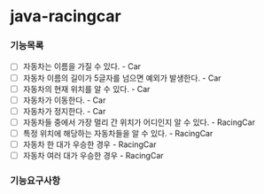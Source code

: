 # java-racingcar

### 기능목록
- [ ] 자동차는 이름을 가질 수 있다. - Car
- [ ] 자동차 이름의 길이가 5글자를 넘으면 예외가 발생한다. - Car
- [ ] 자동차의 현재 위치를 알 수 있다. - Car
- [ ] 자동차가 이동한다. - Car
- [ ] 자동차가 정지한다. - Car
- [ ] 자동차들 중에서 가장 멀리 간 위치가 어디인지 알 수 있다. - RacingCar
- [ ] 특정 위치에 해당하는 자동차들을 알 수 있다. - RacingCar
- [ ] 자동차 한 대가 우승한 경우 - RacingCar
- [ ] 자동차 여러 대가 우승한 경우 - RacingCar

### 기능요구사항
